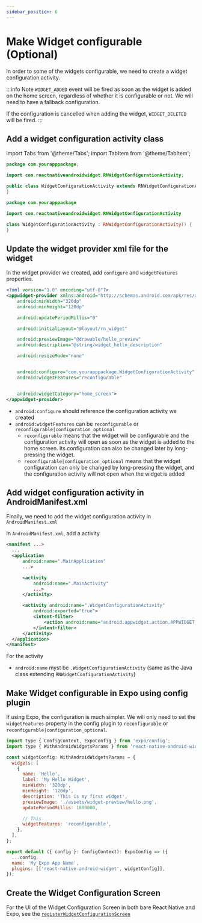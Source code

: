 ```yaml
---
sidebar_position: 6
---
```


# Make Widget configurable (Optional)

In order to some of the widgets configurable, we need to create a widget configuration activity.

:::info Note
`WIDGET_ADDED` event will be fired as soon as the widget is added on the home screen, regardless of whether it is configurable or not. We will need to have a fallback configuration.

If the configuration is cancelled when adding the widget, `WIDGET_DELETED` will be fired.
:::

## Add a widget configuration activity class

import Tabs from '@theme/Tabs';
import TabItem from '@theme/TabItem';

<Tabs>
  <TabItem value="Java" label="Java" default>

```java title="android/app/src/main/java/com/yourapppackage/WidgetConfigurationActivity.java"
package com.yourapppackage;

import com.reactnativeandroidwidget.RNWidgetConfigurationActivity;

public class WidgetConfigurationActivity extends RNWidgetConfigurationActivity {
}
```

  </TabItem>
  <TabItem value="Kotlin" label="Kotlin">

```kotlin title="android/app/src/main/java/com/yourapppackage/WidgetConfigurationActivity.kt"
package com.yourapppackage

import com.reactnativeandroidwidget.RNWidgetConfigurationActivity

class WidgetConfigurationActivity : RNWidgetConfigurationActivity() {
}
```

  </TabItem>
</Tabs>

## Update the widget provider xml file for the widget

In the widget provider we created, add `configure` and `widgetFeatures` properties.

```xml title="android/app/src/main/res/xml/widgetprovider_hello.xml"
<?xml version="1.0" encoding="utf-8"?>
<appwidget-provider xmlns:android="http://schemas.android.com/apk/res/android"
    android:minWidth="320dp"
    android:minHeight="120dp"

    android:updatePeriodMillis="0"

    android:initialLayout="@layout/rn_widget"

    android:previewImage="@drawable/hello_preview"
    android:description="@string/widget_hello_description"

    android:resizeMode="none"


    android:configure="com.yourapppackage.WidgetConfigurationActivity"
    android:widgetFeatures="reconfigurable"


    android:widgetCategory="home_screen">
</appwidget-provider>
```

- `android:configure` should reference the configuration activity we created
- `android:widgetFeatures` can be `reconfigurable` or `reconfigurable|configuration_optional`
  - `reconfigurable` means that the widget will be configurable and the configuration activity will open as soon as the widget is added to the home screen. Its configuration can also be changed later by long-pressing the widget.
  - `reconfigurable|configuration_optional` means that the widget configuration can only be changed by long-pressing the widget, and the configuration activity will not open when the widget is added

## Add widget configuration activity in AndroidManifest.xml

Finally, we need to add the widget configuration activity in `AndroidManifest.xml`

In `AndroidManifest.xml`, add a activity

```xml title="android/app/src/main/AndroidManifest.xml"
<manifest ...>
  ...
  <application
      android:name=".MainApplication"
      ...>

      <activity
          android:name=".MainActivity"
          ...>
      </activity>

      <activity android:name=".WidgetConfigurationActivity"
          android:exported="true">
          <intent-filter>
              <action android:name="android.appwidget.action.APPWIDGET_CONFIGURE"/>
          </intent-filter>
      </activity>
  </application>
</manifest>
```

For the activity

- `android:name` myst be `.WidgetConfigurationActivity` (same as the Java class extending `RNWidgetConfigurationActivity`)

## Make Widget configurable in Expo using config plugin

If using Expo, the configuration is much simpler. We will only need to set the `widgetFeatures` property in the config plugin to `reconfigurable` or `reconfigurable|configuration_optional`.

```js title="app.config.ts"
import type { ConfigContext, ExpoConfig } from 'expo/config';
import type { WithAndroidWidgetsParams } from 'react-native-android-widget';

const widgetConfig: WithAndroidWidgetsParams = {
  widgets: [
    {
      name: 'Hello',
      label: 'My Hello Widget',
      minWidth: '320dp',
      minHeight: '120dp',
      description: 'This is my first widget',
      previewImage: './assets/widget-preview/hello.png',
      updatePeriodMillis: 1800000,

      // This
      widgetFeatures: 'reconfigurable',
    },
  ],
};

export default ({ config }: ConfigContext): ExpoConfig => ({
  ...config,
  name: 'My Expo App Name',
  plugins: [['react-native-android-widget', widgetConfig]],
});
```

## Create the Widget Configuration Screen

For the UI of the Widget Configuration Screen in both bare React Native and Expo, see the [`registerWidgetConfigurationScreen`](../api/register-widget-configuration-screen.md)
